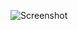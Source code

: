 ![Screenshot](https://raw.githubusercontent.com/Cryakl/Ultimate-RAT-Collection/refs/heads/main/PuppetMaster/Screenshot.png)
